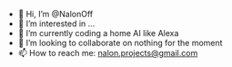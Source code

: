 - 👋 Hi, I’m @NalonOff
- 👀 I’m interested in ...
- 🌱 I’m currently coding a home AI like Alexa
- 💞️ I’m looking to collaborate on nothing for the moment
- 📫 How to reach me: nalon.projects@gmail.com

<!---
NalonOff/NalonOff is a ✨ special ✨ repository because its `README.md` (this file) appears on your GitHub profile.
You can click the Preview link to take a look at your changes.
--->
